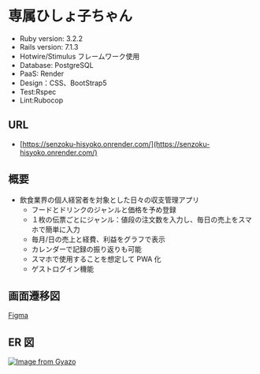 # 専属ひしょ子ちゃん

- Ruby version: 3.2.2
- Rails version: 7.1.3
- Hotwire/Stimulus フレームワーク使用
- Database: PostgreSQL
- PaaS: Render
- Design：CSS、BootStrap5
- Test:Rspec
- Lint:Rubocop

## URL

- [https://senzoku-hisyoko.onrender.com/](https://senzoku-hisyoko.onrender.com/)

## 概要

- 飲食業界の個人経営者を対象とした日々の収支管理アプリ
  - フードとドリンクのジャンルと価格を予め登録
  - １枚の伝票ごとにジャンル：値段の注文数を入力し、毎日の売上をスマホで簡単に入力
  - 毎月/日の売上と経費、利益をグラフで表示
  - カレンダーで記録の振り返りも可能
  - スマホで使用することを想定して PWA 化
  - ゲストログイン機能

## 画面遷移図

[Figma](https://www.figma.com/file/EKXPRGF4mFfWd9eTQwUETr/%E5%B0%82%E5%B1%9E%E3%81%B2%E3%81%97%E3%82%87%E5%AD%90%E3%81%A1%E3%82%83%E3%82%93?type=design&node-id=0%3A1&mode=design&t=NH8bMP6cdBfhMrF6-1)

## ER 図

[![Image from Gyazo](https://i.gyazo.com/f2617feed19879f56f0149d29afcd468.png)](https://gyazo.com/f2617feed19879f56f0149d29afcd468)
